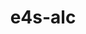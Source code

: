 ---
title: "e4s-alc"
layout: cache
categories: [package, develop]
meta: {"compilers": ["none"], "num_specs": 8, "num_specs_by_stack": {"e4s-oneapi": 8, "root": 8}, "oss": ["ubuntu22.04"], "platforms": ["linux"], "stacks": ["e4s-oneapi", "root"], "targets": ["x86_64_v3"], "versions": ["1.0.2"]}
spec_details: [{"compiler": "none", "hash": "3cejrhzzahyhc2fdhup7wxz37wxe5q4x", "os": "ubuntu22.04", "platform": "linux", "size": "-", "stacks": ["e4s-oneapi", "root"], "target": "x86_64_v3", "variants": ["build_system=python_pip"], "versions": ["1.0.2"]}, {"compiler": "none", "hash": "cbefwkilffss3x2oiok6lroxyg4h4xag", "os": "ubuntu22.04", "platform": "linux", "size": "-", "stacks": ["e4s-oneapi", "root"], "target": "x86_64_v3", "variants": ["build_system=python_pip"], "versions": ["1.0.2"]}, {"compiler": "none", "hash": "ehucf5fem4rrn7fnx7w2xiffgmypzfou", "os": "ubuntu22.04", "platform": "linux", "size": "-", "stacks": ["e4s-oneapi", "root"], "target": "x86_64_v3", "variants": ["build_system=python_pip"], "versions": ["1.0.2"]}, {"compiler": "none", "hash": "fvcczjab53aef253whtmyrlsdg2f5ki3", "os": "ubuntu22.04", "platform": "linux", "size": "-", "stacks": ["e4s-oneapi", "root"], "target": "x86_64_v3", "variants": ["build_system=python_pip"], "versions": ["1.0.2"]}, {"compiler": "none", "hash": "kqe736yghw2nhij3u7kwz5lrcl47l2xt", "os": "ubuntu22.04", "platform": "linux", "size": "-", "stacks": ["e4s-oneapi", "root"], "target": "x86_64_v3", "variants": ["build_system=python_pip"], "versions": ["1.0.2"]}, {"compiler": "none", "hash": "mi6zpa5q7bnvntp7vkltjp3v2mdof5nn", "os": "ubuntu22.04", "platform": "linux", "size": "-", "stacks": ["e4s-oneapi", "root"], "target": "x86_64_v3", "variants": ["build_system=python_pip"], "versions": ["1.0.2"]}, {"compiler": "none", "hash": "vdfemiwastlylwb6gnhtx5cwkilv36ea", "os": "ubuntu22.04", "platform": "linux", "size": "-", "stacks": ["e4s-oneapi", "root"], "target": "x86_64_v3", "variants": ["build_system=python_pip"], "versions": ["1.0.2"]}, {"compiler": "none", "hash": "xggpw5oihvidgti44tbjeuvm5yzoqqm2", "os": "ubuntu22.04", "platform": "linux", "size": "-", "stacks": ["e4s-oneapi", "root"], "target": "x86_64_v3", "variants": ["build_system=python_pip"], "versions": ["1.0.2"]}]
---